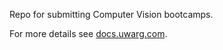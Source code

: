 Repo for submitting Computer Vision bootcamps.

For more details see [docs.uwarg.com](https://www.docs.uwarg.com/bootcamp/computer-vision/).


